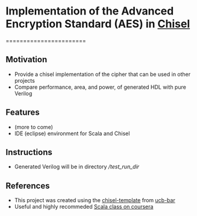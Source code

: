 # Implementation of the Advanced Encryption Standard (AES) in [Chisel](https://chisel.eecs.berkeley.edu/)
=======================

## Motivation
* Provide a chisel implementation of the cipher that can be used in other projects
* Compare performance, area, and power, of generated HDL with pure Verilog

## Features
* (more to come)
* IDE (eclipse) environment for Scala and Chisel

## Instructions
* Generated Verilog will be in directory _/test_run_dir_

## References
* This project was created using the [chisel-template](https://github.com/ucb-bar/chisel-template) from [ucb-bar](https://github.com/ucb-bar)
* Useful and highly recommeded [Scala class on coursera](https://www.coursera.org/learn/progfun1)
